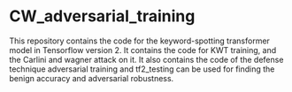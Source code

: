 # CW_adversarial_training
This repository contains the code for the keyword-spotting transformer model in Tensorflow version 2. It contains the code for KWT training, and the Carlini and wagner attack on it.
It also contains the code of the defense technique adversarial training and tf2_testing can be used for finding the benign accuracy and adversarial robustness.
